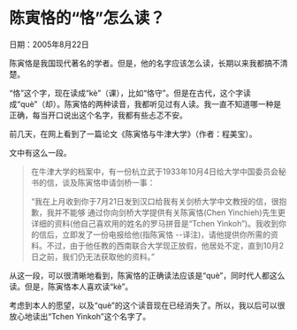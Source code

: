 # 陈寅恪的“恪”怎么读？

日期：2005年8月22日

陈寅恪是我国现代著名的学者。但是，他的名字应该怎么读，长期以来我都搞不清楚。

“恪”这个字，现在读成“kè”（课），比如“恪守”。但是在古代，这个字读成“què”（却）。陈寅恪的两种读音，我都听见过有人读。我一直不知道哪一种是正确，每当开口说出这个名字，我都有些忐忑不安。

前几天，在网上看到了一篇论文《陈寅恪与牛津大学》（作者：程美宝）。

文中有这么一段。

> 在牛津大学的档案中，有一份杭立武于1933年10月4日给大学中国委员会秘书的信，谈及陈寅恪申请剑桥一事：
>
> “我在上月收到你于7月21日发到汉口给我有关剑桥大学中文教授的信，很抱歉，我并不能够 通过你向剑桥大学提供有关陈寅恪(Chen Yinchieh)先生更详细的资料(他自己喜欢用的姓名的罗马拼音是“Tchen Yinkoh”)。我收到你的信后，立即发了一份电报给他(指陈寅恪 --译注)，请他提供你所需的资料。不过，由于他任教的西南联合大学现正放假，他居处不定，直到10月2日之前，我们仍无法获取他的资料。”

从这一段，可以很清晰地看到，陈寅恪的正确读法应该是“què”，同时代人都这么读。但是，陈寅恪本人喜欢读“kè”。

考虑到本人的愿望，以及“què”的这个读音现在已经消失了。所以，我以后可以很放心地读出“Tchen Yinkoh”这个名字了。

